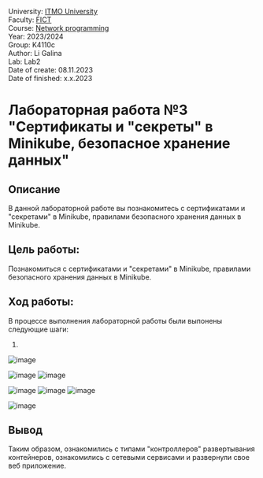 University: [ITMO University](https://itmo.ru/ru/) <br/>
Faculty: [FICT](https://fict.itmo.ru) <br/>
Course: [Network programming](https://github.com/itmo-ict-faculty/network-programming) <br/>
Year: 2023/2024 <br/>
Group: K4110c <br/>
Author: Li Galina <br/>
Lab: Lab2 <br/>
Date of create: 08.11.2023 <br/>
Date of finished: x.x.2023 <br/>

# Лабораторная работа №3 "Сертификаты и "секреты" в Minikube, безопасное хранение данных"

## Описание
   В данной лабораторной работе вы познакомитесь с сертификатами и "секретами" в Minikube, правилами безопасного хранения данных в Minikube.

## Цель работы:
   Познакомиться с сертификатами и "секретами" в Minikube, правилами безопасного хранения данных в Minikube.

## Ход работы:
   В процессе выполнения лабораторной работы были выпонены следующие шаги:
   
   1. 

![image](https://github.com/Geetork/Introduction-to-distributed-technologies/assets/58363643/331eb734-0086-4546-b355-6a12bef2af22)

![image](https://github.com/Geetork/Introduction-to-distributed-technologies/assets/58363643/2409846c-f354-4ece-9887-eb42090c81bb)
![image](https://github.com/Geetork/Introduction-to-distributed-technologies/assets/58363643/e858d1cf-11a8-43f6-9379-54d3ea8e2a62)


![image](https://github.com/Geetork/Introduction-to-distributed-technologies/assets/58363643/349be74f-4a0e-467e-941a-2c32f3d3033e)
![image](https://github.com/Geetork/Introduction-to-distributed-technologies/assets/58363643/7a67a203-52d9-4471-ba11-c364538ec6bb)
![image](https://github.com/Geetork/Introduction-to-distributed-technologies/assets/58363643/a3f4cddd-ea6f-4e52-9e28-a819e1bf842a)

![image](https://github.com/Geetork/Introduction-to-distributed-technologies/assets/58363643/965e7f3c-080f-42d4-a1ac-4f277eeeb4e5)

## Вывод

Таким образом, ознакомились с типами "контроллеров" развертывания контейнеров, ознакомились с сетевыми сервисами и развернули свое веб приложение.



